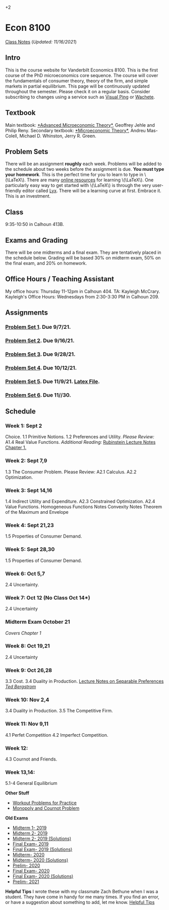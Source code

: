 +2

# Econ 8100

[Class Notes](../files/8100/8100notes.pdf) (*Updated: 11/16/2021*)

## Intro

This is the course website for Vanderbilt Economics 8100. This is the first course of the PhD microeconomics core sequence. The course will cover the fundamentals of consumer theory, theory of the firm, and simple markets in partial equilibrium. This page will be continuously updated throughout the semester. Please check it on a regular basis. Consider subscribing to changes using a service such as [Visual Ping](visualping.io) or [Wachete](wachete.com).

## Textbook

Main textbook: [\*Advanced Microeconomic Theory\*](https://www.amazon.com/Advanced-Microeconomic-Theory-Geoffrey-Jehle/dp/0273731912), Geoffrey Jehle and Philip Reny. Secondary textbook: [\*Microeconomic Theory\*](https://www.amazon.com/Microeconomic-Theory-Andreu-Mas-Colell/dp/0195073401), Andreu Mas-Colell, Michael D. Whinston, Jerry R. Green.

## Problem Sets

There will be an assignment **roughly** each week. Problems will be added to the schedule about two weeks before the assignment is due. **You must type your homework**. This is the perfect time for you to learn to type in \\(\LaTeX\\). There are many [online resources](https://learnxinyminutes.com/docs/latex/) for learning \\(\LaTeX\\). One particularly easy way to get started with \\(\LaTeX\\) is through the very user-friendly editor called [Lyx](lyx.org). There will be a learning curve at first. Embrace it. This is an investment.

## Class

9:35-10:50 in Calhoun 413B.

## Exams and Grading

There will be one midterms and a final exam. They are tentatively placed in the schedule below. Grading will be based 30% on midterm exam, 50% on the final exam, and 20% on homework.

## Office Hours / Teaching Assistant

My office hours: Thursday 11-12pm in Calhoun 404. TA: Kayleigh McCrary. Kayleigh's Office Hours: Wednesdays from 2:30-3:30 PM in Calhoun 209.


## Assignments

### [Problem Set 1](../files/8100/ps1.pdf). Due 9/7/21.
### [Problem Set 2](../files/8100/ps2.pdf). Due 9/16/21.
### [Problem Set 3](../files/8100/ps3.pdf). Due 9/28/21.
### [Problem Set 4](../files/8100/ps4.pdf). Due 10/12/21.
### [Problem Set 5](../files/8100/ps5.pdf). Due 11/9/21. [Latex File](../files/8100/ps5.tex).
### [Problem Set 6](../files/8100/ps6.pdf). Due 11//30.


## Schedule

### Week 1: Sept 2

Choice. 1.1 Primitive Notions. 1.2 Preferences and Utility.
*Please Review:*
A1.4 Real Value Functions.
*Additional Reading:*
[Rubinstein Lecture Notes Chapter 1.](https://arielrubinstein.org/gt/arielDocs/)

### Week 2: Sept 7,9

1.3 The Consumer Problem.
Please Review:
A2.1 Calculus.
A2.2 Optimization.

### Week 3: Sept 14,16

1.4 Indirect Utility and Expenditure. A2.3 Constrained Optimization.
A2.4 Value Functions. Homogeneous Functions Notes Convexity Notes Theorem of the Maximum and Envelope

### Week 4: Sept 21,23

1.5 Properties of Consumer Demand.

### Week 5: Sept 28,30

1.5 Properties of Consumer Demand.

### Week 6: Oct 5,7

2.4 Uncertainty.

### Week 7:  Oct 12 (No Class Oct 14*)

2.4 Uncertainty

### **Midterm Exam October 21**
*Covers Chapter 1*

### Week 8: Oct 19,21

2.4 Uncertainty

### Week 9: Oct 26,28

3.3 Cost. 3.4 Duality in Production.
[Lecture Notes on Separable Preferences *Ted Bergstrom*](https://www.econ.ucsb.edu/~tedb/Courses/GraduateTheoryUCSB/separabilitynotes.pdf)

### Week 10: Nov 2,4

3.4 Duality in Production. 3.5 The Competitive Firm.

### Week 11: Nov 9,11

4.1 Perfet Competition 4.2 Imperfect Competition.

### Week 12:

4.3 Cournot and Friends.

### Week 13,14:

5.1-4 General Equilibrium

**Other Stuff**

-   [Workout Problems for Practice](https://econ.ucsb.edu/~tedb/Courses/GraduateTheoryUCSB/workouts.pdf)
-   [Monopoly and Cournot Problem](../static/files/8100/Monopoly_Cournot_Problem.pdf)

**Old Exams**

-   [Midterm 1- 2019](../files/8100/exams/Midterm1_2019.pdf)
-   [Midterm 2- 2019](../files/8100/exams/Midterm2_2019.pdf)
-   [Midterm 2- 2019 (Solutions)](../files/8100/exams/Midterm2_2019.pdf)
-   [Final Exam- 2019](../files/8100/exams/Final_2019.pdf)
-   [Final Exam- 2019 (Solutions)](../files/8100/exams/Final_2019_Solutions.pdf)
-   [Midterm- 2020](../files/8100/exams/Midterm_2020.pdf)
-   [Midterm- 2020 (Solutions)](../files/8100/exams/Midterm_2020_Solutions.pdf)
-   [Prelim- 2020](../files/8100/Prelim_2020.pdf)
-   [Final Exam- 2020](../files/8100/exams/Final_2020.pdf)
-   [Final Exam- 2020 (Solutions)](../files/8100/exams/Final_2020_Solutions.pdf)
-   [Prelim- 2021](../files/8100/Prelim_2021.pdf)

**Helpful Tips** I wrote these with my classmate Zach Bethune when I was a student. They have come in handy for me many times. If you find an error, or have a suggestion about something to add, let me know. [Helpful Tips](../files/8100/HelpfulTips.pdf)
